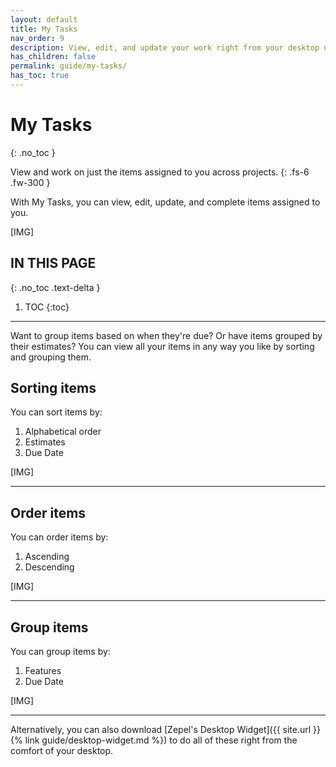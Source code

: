 ```yaml
---
layout: default
title: My Tasks
nav_order: 9
description: View, edit, and update your work right from your desktop using Zepel's Desktop Widget.
has_children: false
permalink: guide/my-tasks/
has_toc: true
---
```


# My Tasks
{: .no_toc }

View and work on just the items assigned to you across projects.
{: .fs-6 .fw-300 }

With My Tasks, you can view, edit, update, and complete items assigned to you. 

[IMG]

## IN THIS PAGE
{: .no_toc .text-delta }

1. TOC
{:toc}

---

Want to group items based on when they're due? Or have items grouped by their estimates? You can view all your items in any way you like by sorting and grouping them. 

## Sorting items

You can sort items by:
1. Alphabetical order
2. Estimates
3. Due Date

[IMG]

---

## Order items

You can order items by:
1. Ascending
2. Descending

[IMG]

---

## Group items

You can group items by:
1. Features
2. Due Date

[IMG]

---

Alternatively, you can also download [Zepel's Desktop Widget]({{ site.url }}{% link guide/desktop-widget.md %}) to do all of these right from the comfort of your desktop. 